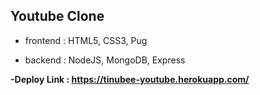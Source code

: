 ## Youtube Clone

- frontend : HTML5, CSS3, Pug

- backend : NodeJS, MongoDB, Express

**-Deploy Link : https://tinubee-youtube.herokuapp.com/**
